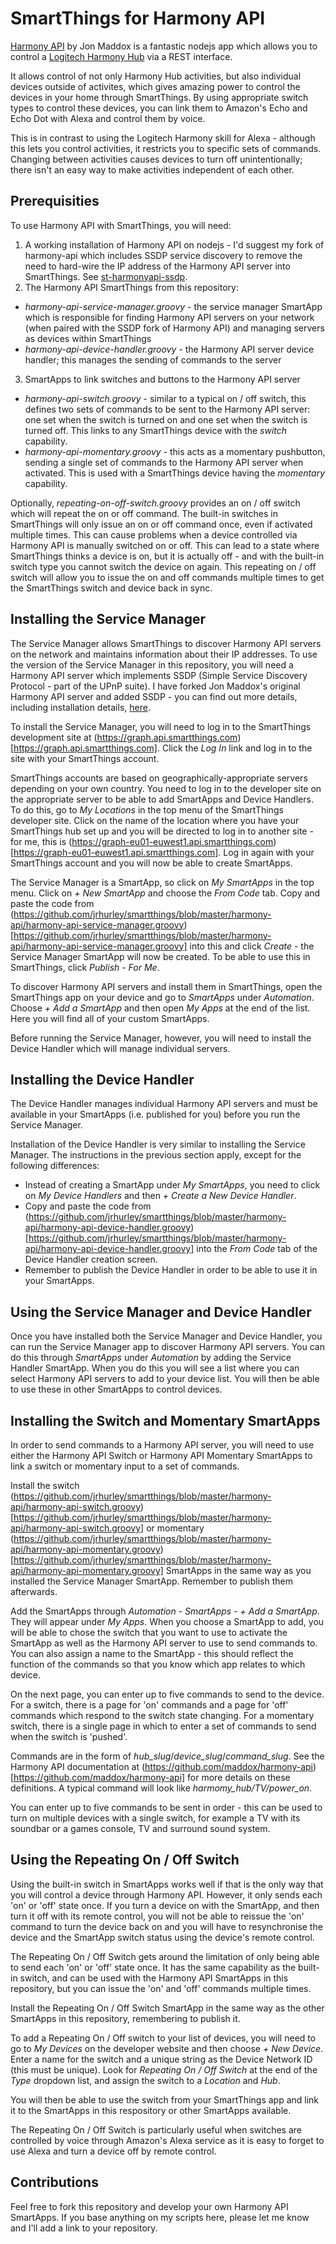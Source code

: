 # SmartThings for Harmony API

[Harmony API](https://github.com/maddox/harmony-api) by Jon Maddox is a fantastic nodejs app which allows you to control a [Logitech Harmony Hub](https://www.logitech.com/en-gb/product/harmony-hub) via a REST interface.
	
It allows control of not only Harmony Hub activities, but also individual devices outside of activites, which gives amazing power to control the devices in your home through SmartThings.  By using appropriate switch types to control these devices, you can link them to Amazon's Echo and Echo Dot with Alexa and control them by voice.
	
This is in contrast to using the Logitech Harmony skill for Alexa - although this lets you control activities, it restricts you to specific sets of commands.  Changing between activities causes devices to turn off unintentionally; there isn't an easy way to make activities independent of each other.
	
## Prerequisities

To use Harmony API with SmartThings, you will need:

1. A working installation of Harmony API on nodejs - I'd suggest my fork of harmony-api which includes SSDP service discovery to remove the need to hard-wire the IP address of the Harmony API server into SmartThings.  See [st-harmonyapi-ssdp](https://github.com/jrhurley/st-harmonyapi-ssdp).
2. The Harmony API SmartThings from this repository:
 * *harmony-api-service-manager.groovy* - the service manager SmartApp which is responsible for finding Harmony API servers on your network (when paired with the SSDP fork of Harmony API) and managing servers as devices within SmartThings
 * *harmony-api-device-handler.groovy* - the Harmony API server device handler; this manages the sending of commands to the server
3. SmartApps to link switches and buttons to the Harmony API server
 * *harmony-api-switch.groovy* - similar to a typical on / off switch, this defines two sets of commands to be sent to the Harmony API server: one set when the switch is turned on and one set when the switch is turned off.  This links to any SmartThings device with the _switch_ capability.
 * *harmony-api-momentary.groovy* - this acts as a momentary pushbutton, sending a single set of commands to the Harmony API server when activated.  This is used with a SmartThings device having the _momentary_ capability.
 
Optionally, *repeating-on-off-switch.groovy* provides an on / off switch which will repeat the on or off command.  The built-in switches in SmartThings will only issue an on or off command once, even if activated multiple times.  This can cause problems when a device controlled via Harmony API is manually switched on or off.  This can lead to a state where SmartThings thinks a device is on, but it is actually off - and with the built-in switch type you cannot switch the device on again.  This repeating on / off switch will allow you to issue the on and off commands multiple times to get the SmartThings switch and device back in sync.
 
## Installing the Service Manager

The Service Manager allows SmartThings to discover Harmony API servers on the network and maintains information about their IP addresses.  To use the version of the Service Manager in this repository, you will need a Harmony API server which implements SSDP (Simple Service Discovery Protocol - part of the UPnP suite).  I have forked Jon Maddox's original Harmony API server and added SSDP - you can find out more details, including installation details, [here](https://github.com/jrhurley/st-harmonyapi-ssdp).

To install the Service Manager, you will need to log in to the SmartThings development site at (https://graph.api.smartthings.com)[https://graph.api.smartthings.com].  Click the _Log In_ link and log in to the site with your SmartThings account.

SmartThings accounts are based on geographically-appropriate servers depending on your own country.  You need to log in to the developer site on the appropriate server to be able to add SmartApps and Device Handlers.  To do this, go to  _My Locations_ in the top menu of the SmartThings developer site.  Click on the name of the location where you have your SmartThings hub set up and you will be directed to log in to another site - for me, this is (https://graph-eu01-euwest1.api.smartthings.com)[https://graph-eu01-euwest1.api.smartthings.com].  Log in again with your SmartThings account and you will now be able to create SmartApps.

The Service Manager is a SmartApp, so click on _My SmartApps_ in the top menu.  Click on _+ New SmartApp_ and choose the _From Code_ tab.  Copy and paste the code from (https://github.com/jrhurley/smartthings/blob/master/harmony-api/harmony-api-service-manager.groovy)[https://github.com/jrhurley/smartthings/blob/master/harmony-api/harmony-api-service-manager.groovy] into this and click _Create_ - the Service Manager SmartApp will now be created.  To be able to use this in SmartThings, click _Publish - For Me_.

To discover Harmony API servers and install them in SmartThings, open the SmartThings app on your device and go to _SmartApps_ under _Automation_.  Choose _+ Add a SmartApp_ and then open _My Apps_ at the end of the list.  Here you will find all of your custom SmartApps.

Before running the Service Manager, however, you will need to install the Device Handler which will manage individual servers.

## Installing the Device Handler

The Device Handler manages individual Harmony API servers and must be available in your SmartApps (i.e. published for you) before you run the Service Manager.

Installation of the Device Handler is very similar to installing the Service Manager.  The instructions in the previous section apply, except for the following differences:

* Instead of creating a SmartApp under _My SmartApps_, you need to click on _My Device Handlers_ and then _+ Create a New Device Handler_.
* Copy and paste the code from (https://github.com/jrhurley/smartthings/blob/master/harmony-api/harmony-api-device-handler.groovy)[https://github.com/jrhurley/smartthings/blob/master/harmony-api/harmony-api-device-handler.groovy] into the _From Code_ tab of the Device Handler creation screen.
* Remember to publish the Device Handler in order to be able to use it in your SmartApps.

## Using the Service Manager and Device Handler

Once you have installed both the Service Manager and Device Handler, you can run the Service Manager app to discover Harmony API servers.  You can do this through _SmartApps_ under _Automation_ by adding the Service Handler SmartApp.  When you do this you will see a list where you can select Harmony API servers to add to your device list.  You will then be able to use these in other SmartApps to control devices.

## Installing the Switch and Momentary SmartApps

In order to send commands to a Harmony API server, you will need to use either the Harmony API Switch or Harmony API Momentary SmartApps to link a switch or momentary input to a set of commands.

Install the switch (https://github.com/jrhurley/smartthings/blob/master/harmony-api/harmony-api-switch.groovy)[https://github.com/jrhurley/smartthings/blob/master/harmony-api/harmony-api-switch.groovy] or momentary (https://github.com/jrhurley/smartthings/blob/master/harmony-api/harmony-api-momentary.groovy)[https://github.com/jrhurley/smartthings/blob/master/harmony-api/harmony-api-momentary.groovy] SmartApps in the same way as you installed the Service Manager SmartApp. Remember to publish them afterwards.

Add the SmartApps through _Automation_ - _SmartApps_ - _+ Add a SmartApp_.  They will appear under _My Apps_.  When you choose a SmartApp to add, you will be able to chose the switch that you want to use to activate the SmartApp as well as the Harmony API server to use to send commands to.  You can also assign a name to the SmartApp - this should reflect the function of the commands so that you know which app relates to which device.

On the next page, you can enter up to five commands to send to the device.  For a switch, there is a page for 'on' commands and a page for 'off' commands which respond to the switch state changing.  For a momentary switch, there is a single page in which to enter a set of commands to send when the switch is 'pushed'.

Commands are in the form of _hub\_slug_/_device\_slug_/_command\_slug_.  See the Harmony API documentation at (https://github.com/maddox/harmony-api)[https://github.com/maddox/harmony-api] for more details on these definitions.  A typical command will look like _harmomy\_hub/TV/power\_on_.

You can enter up to five commands to be sent in order - this can be used to turn on multiple devices with a single switch, for example a TV with its soundbar or a games console, TV and surround sound system.

## Using the Repeating On / Off Switch

Using the built-in switch in SmartApps works well if that is the only way that you will control a device through Harmony API.  However, it only sends each 'on' or 'off' state once.  If you turn a device on with the SmartApp, and then turn it off with its remote control, you will not be able to reissue the 'on' command to turn the device back on and you will have to resynchronise the device and the SmartApp switch status using the device's remote control.

The Repeating On / Off Switch gets around the limitation of only being able to send each 'on' or 'off' state once.  It has the same capability as the built-in switch, and can be used with the Harmony API SmartApps in this repository, but you can issue the 'on' and 'off' commands multiple times.  

Install the Repeating On / Off Switch SmartApp in the same way as the other SmartApps in this repository, remembering to publish it.

To add a Repeating On / Off switch to your list of devices, you will need to go to _My Devices_ on the developer website and then choose _+ New Device_.  Enter a name for the switch and a unique string as the Device Network ID (this must be unique).  Look for _Repeating On / Off Switch_ at the end of the _Type_ dropdown list, and assign the switch to a _Location_ and _Hub_. 

You will then be able to use the switch from your SmartThings app and link it to the SmartApps in this respository or other SmartApps available.

The Repeating On / Off Switch is particularly useful when switches are controlled by voice through Amazon's Alexa service as it is easy to forget to use Alexa and turn a device off by remote control.

## Contributions

Feel free to fork this repository and develop your own Harmony API SmartApps.  If you base anything on my scripts here, please let me know and I'll add a link to your repository.

